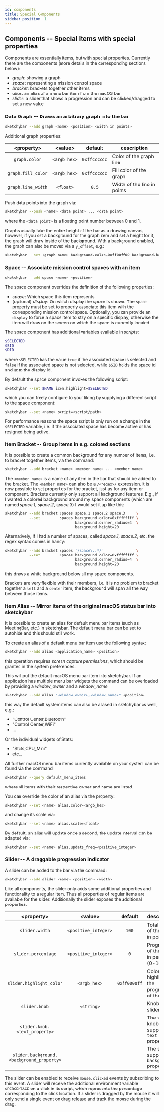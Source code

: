 ```yaml
---
id: components
title: Special Components
sidebar_position: 1
---
```

## Components -- Special Items with special properties
Components are essentially items, but with special properties.
Currently there are the components (more details in the corresponding sections below):
* *graph*: showing a graph,
* *space*: representing a mission control space
* *bracket*: brackets together other items
* *alias*: an alias of a menu bar item from the macOS bar
* *slider*: a slider that shows a progression and can be clicked/dragged to set a new value

### Data Graph -- Draws an arbitrary graph into the bar
```bash
sketchybar --add graph <name> <position> <width in points>
```

Additional graph properties:

| <property\>        | <value\>     | default      | description                 |
| :-------:          | :------:     | :-------:    | -----------                 |
| `graph.color`      | `<argb_hex>` | `0xffcccccc` | Color of the graph line     |
| `graph.fill_color` | `<argb_hex>` | `0xffcccccc` | Fill color of the graph     |
| `graph.line_width` | `<float>`    | `0.5`        | Width of the line in points |

Push data points into the graph via:
```bash
sketchybar --push <name> <data point> ... <data point>
```
where the `<data point>` is a floating point number between 0 and 1.

Graphs usually take the entire height of the bar as a drawing canvas, however,
if you set a background for the graph item and set a height for it, the graph
will draw inside of the background. With a background enabled, the graph can
also be moved via a `y_offset`, e.g.:
```bash
sketchybar --set <graph name> background.color=0xff00ff00 background.height=20 y_offset=2
```

### Space -- Associate mission control spaces with an item
```bash
sketchybar --add space <name> <position>
```
The space component overrides the definition of the following properties:
* *space*: Which space this item represents
* (optional) *display*: On which display the *space* is shown.
The `space` property must be set to properly associate this item with the corresponding mission control space.
Optionally, you can provide an `display` to force a space item to stay on a specific display, otherwise the
item will draw on the screen on which the space is currently located. 

The space component has additional variables available in *scripts*:
```bash
$SELECTED
$SID
$DID
```
where `$SELECTED` has the value `true` if the associated space is selected and
`false` if the associated space is not selected, while
`$SID` holds the space id and `$DID` the display id.

By default the space component invokes the following script:
```bash
sketchybar --set $NAME icon.highlight=$SELECTED
```
which you can freely configure to your liking by supplying a different script
to the space component:
```bash
sketchybar --set <name> script=<script/path>
```

For performance reasons the space script is only run on a change in the
`$SELECTED` variable, i.e. if the associated space has become active
or has resigned being active.

### Item Bracket -- Group Items in e.g. colored sections
It is possible to create a common background for any number of items, i.e. to bracket together items, via the command:
```bash
sketchybar --add bracket <name> <member name> ... <member name>
```
The `<member name>` is a name of any item in the bar that should be added to the bracket.
The `<member name>` can also be a `/<regex>/` expression.
It is now possible to set properties for the bracket, just as for any item or component. Brackets currently only support all background features.
E.g., if I wanted a colored background around my space components (which are named *space.1*, *space.2*, *space.3*) I would set it up like this:
```bash
sketchybar --add bracket spaces space.1 space.2 space.3     \
           --set         spaces background.color=0xffffffff \
                                background.corner_radius=4  \
                                background.height=20
```
Alternatively, if I had a number of spaces, called *space.1*, *space.2*, etc. the regex syntax comes in handy:
```bash
sketchybar --add bracket spaces '/space\..*/'               \
           --set         spaces background.color=0xffffffff \
                                background.corner_radius=4  \
                                background.height=20
```
this draws a white background below all my space components.

Brackets are very flexible with their members, i.e. it is no problem to bracket together a `left` and a `center` item,
the background will span all the way between those items.

### Item Alias -- Mirror items of the original macOS status bar into sketchybar
It is possible to create an alias for default menu bar items
(such as MeetingBar, etc.) in sketchybar. The default menu bar can be set to
autohide and this should still work.

To create an alias of a default menu bar item use the following syntax:
```bash
sketchybar --add alias <application_name> <position>
```
this operation requires *screen capture permissions*, which should be granted
in the system preferences.

This will put the default macOS menu bar item into sketchybar. If an
application has multiple menu bar widgets the command can be overloaded by
providing a *window_owner* and a *window_name*
```bash
sketchybar --add alias "<window_owner>,<window_name>" <position>
```
this way the default system items can also be aliased in sketchybar as well,
e.g.:
- "Control Center,Bluetooth"
- "Control Center,WiFi"
- ...

Or the individual widgets of [Stats](https://github.com/exelban/stats):
- "Stats,CPU_Mini"
- etc...

All further macOS menu bar items currently available on your system can be
found via the command
```bash
sketchybar --query default_menu_items
```
where all items with their respective owner and name are listed.

You can override the color of an alias via the property:
```bash
sketchybar --set <name> alias.color=<argb_hex>
```
and change its scale via:
```bash
sketchybar --set <name> alias.scale=<float>
```

By default, an alias will update once a second, the update interval can be
adapted via:
```bash
sketchybar --set <name> alias.update_freq=<positive_integer>
```

### Slider -- A draggable progression indicator
A slider can be added to the bar via the command:
```bash
sketchybar --add slider <name> <position> <width>
```
Like all components, the slider only adds some additional properties and
functionality to a regular item. Thus all properties of regular items are
available for the slider. Additionally the slider exposes the additional
properties:

| <property\>                               | <value\>             | default      | description                                         |
| :-------:                                 | :------:             | :-------:    | -----------                                         |
| `slider.width`                            | `<positive_integer>` | `100`        | Total width of the slider in points                 |
| `slider.percentage`                       | `<positive_integer>` | `0`          | Progression of the slider in percent (0-100)        |
| `slider.highlight_color`                  | `<argb_hex>`         | `0xff0000ff` | Color that highlights the progression of the slider |
| `slider.knob`                             | `<string>`           |              | Knob of the slider                                  |
| `slider.knob.<text_property>`             |                      |              | The slider knob supports all `text` properties      |
| `slider.background.<background_property>` |                      |              | The slider supports all `background` properties     |

The slider can be enabled to receive `mouse.clicked` events by subscribing to this event.
A slider will receive the additional environment variable `$PERCENTAGE` on a click in its
script, which represents the percentage corresponding to the click location.
If a slider is dragged by the mouse it will only send a single event on drag release and
track the mouse during the drag.
